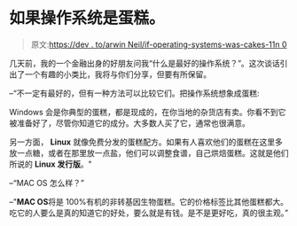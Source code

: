 # 如果操作系统是蛋糕。

> 原文:[https://dev . to/arwin Neil/if-operating-systems-was-cakes-11n 0](https://dev.to/arwinneil/if-operating-systems-were-cakes-11n0)

几天前，我的一个金融出身的好朋友问我“什么是最好的操作系统？”。这次谈话引出了一个有趣的小类比，我将与你们分享，但要有所保留。

–“不一定有最好的，但有一种方法可以比较它们。把操作系统想象成蛋糕:

Windows 会是你典型的蛋糕，都是现成的，在你当地的杂货店有卖。你看不到它被准备好了，尽管你知道它的成分。大多数人买了它，通常也很满意。

另一方面， **Linux** 就像免费分发的蛋糕配方。如果有人喜欢他们的蛋糕在这里多放一点糖，或者在那里放一点盐，他们可以调整食谱，自己烘焙蛋糕。这就是他们所说的 **Linux 发行版**。"

–“MAC OS 怎么样？”

–"**MAC OS**将是 100%有机的非转基因生物蛋糕。它的价格标签比其他蛋糕都大。吃它的人要么是真的知道它的好处，要么就是有钱。是不是更好吃，真的很主观。”